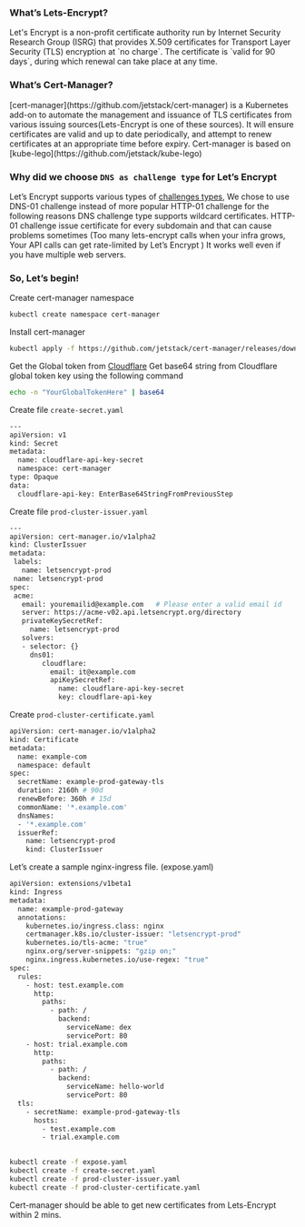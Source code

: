 ### What’s Lets-Encrypt? 
<p> Let's Encrypt is a non-profit certificate authority run by Internet Security Research Group (ISRG) that provides X.509 certificates for Transport Layer Security (TLS) encryption at `no charge`. The certificate is `valid for 90 days`, during which renewal can take place at any time. </p> 

### What’s Cert-Manager? 
<p>[cert-manager](https://github.com/jetstack/cert-manager) is a Kubernetes add-on to automate the management and issuance of TLS certificates from various issuing sources(Lets-Encrypt is one of these sources). It will ensure certificates are valid and up to date periodically, and attempt to renew certificates at an appropriate time before expiry. Cert-manager is based on [kube-lego](https://github.com/jetstack/kube-lego) 

### Why did we choose `DNS as challenge type` for Let’s Encrypt
Let’s Encrypt supports various types of [challenges types](https://letsencrypt.org/docs/challenge-types/), We chose to use DNS-01 challenge instead of more popular HTTP-01 challenge for the following reasons
DNS challenge type supports wildcard certificates. HTTP-01 challenge issue certificate for every subdomain and that can cause problems sometimes (Too many lets-encrypt calls when your infra grows, Your API calls can get rate-limited by Let’s Encrypt )
It works well even if you have multiple web servers. 

### So, Let’s begin!

Create cert-manager namespace
```sh
kubectl create namespace cert-manager
```
Install cert-manager
```sh
kubectl apply -f https://github.com/jetstack/cert-manager/releases/download/v0.11.1/cert-manager.yaml
```
Get the Global token from [Cloudflare](https://support.cloudflare.com/hc/en-us/articles/200167836-Managing-API-Tokens-and-Keys) 
Get base64 string from Cloudflare global token key using the following command
```sh
echo -n "YourGlobalTokenHere" | base64
```
Create file `create-secret.yaml`
```sh
---
apiVersion: v1
kind: Secret
metadata:
  name: cloudflare-api-key-secret
  namespace: cert-manager
type: Opaque
data:
  cloudflare-api-key: EnterBase64StringFromPreviousStep

```
Create file `prod-cluster-issuer.yaml` 

```sh
---
apiVersion: cert-manager.io/v1alpha2
kind: ClusterIssuer
metadata:
 labels:
   name: letsencrypt-prod
 name: letsencrypt-prod
spec:
 acme:
   email: youremailid@example.com   # Please enter a valid email id
   server: https://acme-v02.api.letsencrypt.org/directory
   privateKeySecretRef:
     name: letsencrypt-prod
   solvers:
   - selector: {}    
     dns01:
        cloudflare:
          email: it@example.com    
          apiKeySecretRef:
            name: cloudflare-api-key-secret
            key: cloudflare-api-key
```  

Create `prod-cluster-certificate.yaml` 

```sh
apiVersion: cert-manager.io/v1alpha2
kind: Certificate
metadata:
  name: example-com
  namespace: default
spec:
  secretName: example-prod-gateway-tls
  duration: 2160h # 90d
  renewBefore: 360h # 15d
  commonName: '*.example.com'
  dnsNames:
  - '*.example.com'
  issuerRef:
    name: letsencrypt-prod
    kind: ClusterIssuer
``` 

Let’s create a sample nginx-ingress file. (expose.yaml) 
```sh
apiVersion: extensions/v1beta1
kind: Ingress
metadata:
  name: example-prod-gateway
  annotations:
    kubernetes.io/ingress.class: nginx
    certmanager.k8s.io/cluster-issuer: "letsencrypt-prod"
    kubernetes.io/tls-acme: "true"
    nginx.org/server-snippets: "gzip on;"
    nginx.ingress.kubernetes.io/use-regex: "true"
spec:
  rules:
    - host: test.example.com
      http:
        paths:
          - path: /
            backend:
              serviceName: dex
              servicePort: 80
    - host: trial.example.com
      http:
        paths:
          - path: /
            backend:
              serviceName: hello-world
              servicePort: 80
  tls:
    - secretName: example-prod-gateway-tls
      hosts:
        - test.example.com
        - trial.example.com 
        
``` 
```sh
kubectl create -f expose.yaml
kubectl create -f create-secret.yaml 
kubectl create -f prod-cluster-issuer.yaml 
kubectl create -f prod-cluster-certificate.yaml
``` 

Cert-manager should be able to get new certificates from Lets-Encrypt within 2 mins.
